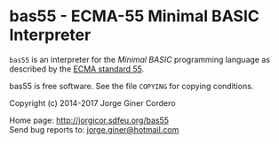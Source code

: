 bas55 - ECMA-55 Minimal BASIC Interpreter
=========================================

`bas55` is an interpreter for the *Minimal BASIC* programming language as
described by the [ECMA standard 55][1].

bas55 is free software. See the file `COPYING` for copying conditions.

Copyright (c) 2014-2017 Jorge Giner Cordero

Home page: http://jorgicor.sdfeu.org/bas55  
Send bug reports to: jorge.giner@hotmail.com

[1]: http://www.ecma-international.org/publications/standards/Standardwithdrawn.htm

